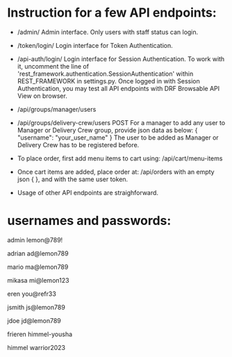 # Instruction for a few API endpoints:

* /admin/
Admin interface. Only users with staff status can login. 

* /token/login/
Login interface for Token Authentication. 

* /api-auth/login/
Login interface for Session Authentication. To work with it, uncomment the line of 'rest_framework.authentication.SessionAuthentication' within REST_FRAMEWORK in settings.py.
Once logged in with Session Authentication, you may test all API endpoints with DRF Browsable API View on browser. 


* /api/groups/manager/users
* /api/groups/delivery-crew/users
POST
For a manager to add any user to Manager or Delivery Crew group, provide json data as below:
{
    "username": "your_user_name"
}
The user to be added as Manager or Delivery Crew has to be registered before. 


* To place order, first add menu items to cart using:
/api/cart/menu-items

* Once cart items are added, place order at:
/api/orders
with an empty json { }, and with the same user token. 


* Usage of other API endpoints are straighforward. 



# usernames and passwords:

admin
lemon@789!

adrian
ad@lemon789

mario
ma@lemon789

mikasa
mi@lemon123

eren 
you@refr33

jsmith
js@lemon789

jdoe
jd@lemon789

frieren
himmel-yousha

himmel
warrior2023
